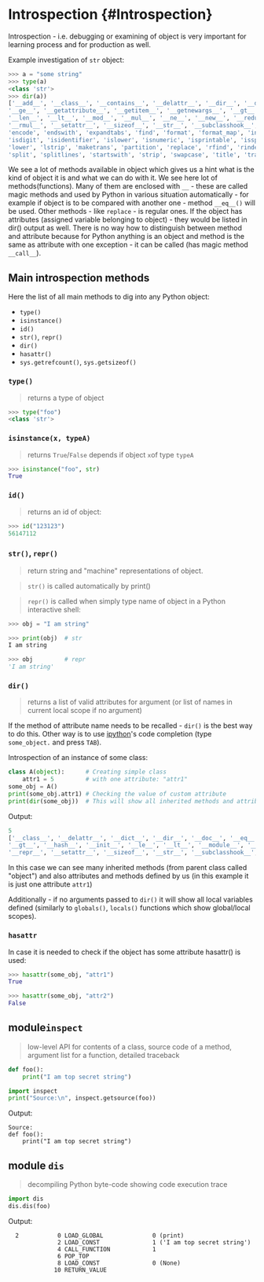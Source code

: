 # Introspection {#Introspection}

Introspection - i.e. debugging or examining of object is very important for learning process and for production as well.

Example investigation of `str` object:

```python
>>> a = "some string"
>>> type(a)
<class 'str'>
>>> dir(a))
['__add__', '__class__', '__contains__', '__delattr__', '__dir__', '__doc__', '__eq__', '__format__', 
'__ge__', '__getattribute__', '__getitem__', '__getnewargs__', '__gt__', '__hash__', '__init__', '__iter__', '__le__', 
'__len__', '__lt__', '__mod__', '__mul__', '__ne__', '__new__', '__reduce__', '__reduce_ex__', '__repr__', '__rmod__', 
'__rmul__', '__setattr__', '__sizeof__', '__str__', '__subclasshook__', 'capitalize', 'casefold', 'center', 'count', 
'encode', 'endswith', 'expandtabs', 'find', 'format', 'format_map', 'index', 'isalnum', 'isalpha', 'isdecimal', 
'isdigit', 'isidentifier', 'islower', 'isnumeric', 'isprintable', 'isspace', 'istitle', 'isupper', 'join', 'ljust', 
'lower', 'lstrip', 'maketrans', 'partition', 'replace', 'rfind', 'rindex', 'rjust', 'rpartition', 'rsplit', 'rstrip', 
'split', 'splitlines', 'startswith', 'strip', 'swapcase', 'title', 'translate', 'upper', 'zfill']
```

We see a lot of methods available in object which gives us a hint what is the kind of object it is and what we can do with it. We see here lot of methods\(functions\). Many of them are enclosed with `__` - these are called magic methods and used by Python in various situation automatically - for example if object is to be compared with another one - method `__eq__()` will be used. Other methods - like `replace` - is regular ones. If the object has attributes \(assigned variable belonging to object\) - they would be listed in dir\(\) output as well. There is no way how to distinguish between method and attribute because for Python anything is an object and method is the same as attribute with one exception - it can be called \(has magic method `__call__`\).


## Main introspection methods

Here the list of all main methods to dig into any Python object:
* `type()`
* `isinstance()`
* `id()`
* `str()`, `repr()`
* `dir()`
* `hasattr()`
* `sys.getrefcount()`, `sys.getsizeof()`



### `type()`
> returns a type of object
  
```python
>>> type("foo")
<class 'str'>
```
  
### `isinstance(x, typeA)`
> returns `True`/`False` depends if object `x`of type `typeA`
  
```python
>>> isinstance("foo", str)
True
```
  
### `id()` 
 > returns an id of object:
 
```python
>>> id("123123")
56147112
```

### `str()`, `repr()` 
> return string and "machine" representations of object. 

> `str()` is called automatically by print()

> `repr()` is called when simply type name of object in a Python interactive shell:

```python
>>> obj = "I am string"

>>> print(obj)  # str
I am string

>>> obj         # repr
'I am string'
```
  
### `dir()`

> returns a list of valid attributes for argument \(or list of names in current local scope if no argument\)

If the method of attribute name needs to be recalled - `dir()` is the best way to do this. Other way is to use [ipython](http://jupyter.org/)'s code completion \(type `some_object.` and press `TAB`\).

Introspection of an instance of some class:

```py
class A(object):      # Creating simple class
    attr1 = 5         # with one attribute: "attr1"
some_obj = A()
print(some_obj.attr1) # Checking the value of custom attribute
print(dir(some_obj))  # This will show all inherited methods and attribute we created: "attr1"
```

Output:

```py
5
['__class__', '__delattr__', '__dict__', '__dir__', '__doc__', '__eq__', '__format__', '__ge__', '__getattribute__', 
'__gt__', '__hash__', '__init__', '__le__', '__lt__', '__module__', '__ne__', '__new__', '__reduce__', '__reduce_ex__', 
'__repr__', '__setattr__', '__sizeof__', '__str__', '__subclasshook__', '__weakref__', 'attr1']
```

In this case we can see many inherited methods \(from parent class called "object"\) and also attributes and methods defined by us \(in this example it is just one attribute `attr1`\)

Additionally - if no arguments passed to `dir()` it will show all local variables defined (similarly to `globals()`, `locals()` functions which show global/local scopes).

### `hasattr`
In case it is needed to check if the object has some attribute hasattr\(\) is used:
```python
>>> hasattr(some_obj, "attr1")
True

>>> hasattr(some_obj, "attr2")
False
```


## module`inspect`

> low-level API for contents of a class, source code of a method, argument list for a function, detailed traceback

```python
def foo():
    print("I am top secret string")

import inspect
print("Source:\n", inspect.getsource(foo))

```
Output:

    Source:
    def foo():
        print("I am top secret string")


## module `dis`

> decompiling Python byte-code showing code execution trace

```python
import dis
dis.dis(foo)
```
Output:
```
  2           0 LOAD_GLOBAL              0 (print)
              2 LOAD_CONST               1 ('I am top secret string')
              4 CALL_FUNCTION            1
              6 POP_TOP
              8 LOAD_CONST               0 (None)
             10 RETURN_VALUE
```

